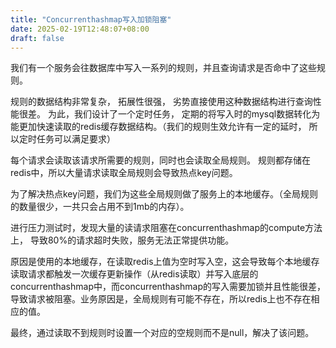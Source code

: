 ```yaml
---
title: "Concurrenthashmap写入加锁阻塞"
date: 2025-02-19T12:48:07+08:00
draft: false
---
```


我们有一个服务会往数据库中写入一系列的规则，并且查询请求是否命中了这些规则。

规则的数据结构非常复杂， 拓展性很强， 劣势直接使用这种数据结构进行查询性能很差。 为此，我们设计了一个定时任务， 定期的将写入时的mysql数据转化为能更加快速读取的redis缓存数据结构。（我们的规则生效允许有一定的延时， 所以定时任务可以满足要求）

每个请求会读取该请求所需要的规则，同时也会读取全局规则。 规则都存储在redis中，所以大量请求读取全局规则会导致热点key问题。

为了解决热点key问题，我们为这些全局规则做了服务上的本地缓存。（全局规则的数量很少，一共只会占用不到1mb的内存）。

进行压力测试时，发现大量的读请求阻塞在concurrenthashmap的compute方法上， 导致80%的请求超时失败，服务无法正常提供功能。

原因是使用的本地缓存，在读取redis上值为空时写入空，这会导致每个本地缓存读取请求都触发一次缓存更新操作（从redis读取）并写入底层的concurrenthashmap中，而concurrenthashmap的写入需要加锁并且性能很差，导致请求被阻塞。业务原因是，全局规则有可能不存在，所以redis上也不存在相应的值。

最终，通过读取不到规则时设置一个对应的空规则而不是null，解决了该问题。
